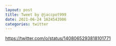 ```yaml
--- 
layout: post 
title: Tweet by @jaccpot999 
date: 2021-06-24 1624543906 
categories: twitter 
--- 
```

https://twitter.com/o/status/1408065293818101771